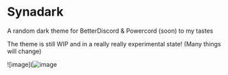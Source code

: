 # Synadark
A random dark theme for BetterDiscord &amp; Powercord (soon) to my tastes

The theme is still WIP and in a really really experimental state! (Many things will change)

![image](![image](https://user-images.githubusercontent.com/29670037/158734134-94cdfb72-9e9f-48d7-822b-6b5616b64b6b.png)

